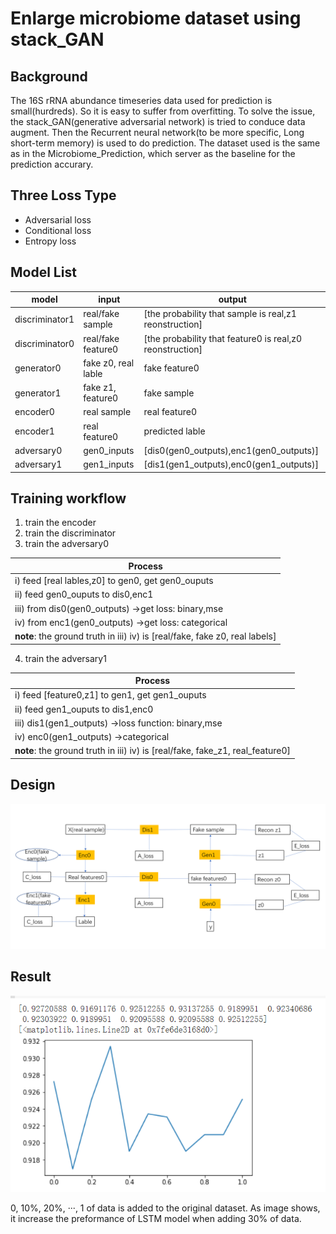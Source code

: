 # Enlarge microbiome dataset using stack_GAN
## Background
The 16S rRNA abundance timeseries data used for prediction is small(hurdreds). So it is easy to suffer from overfitting. To solve the issue, the stack_GAN(generative adversarial network) is tried to conduce data augment. Then the Recurrent neural network(to be more specific, Long short-term memory) is used to do prediction. The dataset used is the same as in the Microbiome_Prediction, which server as the baseline for the prediction accurary.

## Three Loss Type
 - Adversarial loss
 - Conditional loss
 - Entropy loss

## Model List
| model|input|output|
|--|--|--|
| discriminator1|real/fake sample|[the probability that sample is real,z1 reonstruction] 
| discriminator0|real/fake feature0|[the probability that feature0 is real,z0 reonstruction] 
| generator0| fake z0, real lable|  fake feature0
| generator1| fake z1, feature0|  fake sample
| encoder0| real sample| real feature0
| encoder1| real feature0|predicted lable
| adversary0| gen0_inputs|[dis0(gen0_outputs),enc1(gen0_outputs)]
| adversary1| gen1_inputs|[dis1(gen1_outputs),enc0(gen1_outputs)]
## Training workflow
1. train the encoder
2. train the discriminator
3. train the adversary0

|Process|  
|--|
|  i) feed [real lables,z0] to gen0, get gen0_ouputs|
|ii) feed gen0_ouputs to dis0,enc1|
|iii) from dis0(gen0_outputs) ->get loss: binary,mse|
|iv) from enc1(gen0_outputs) ->get loss: categorical|
|**note**: the ground truth in iii) iv) is [real/fake, fake z0, real labels]|

4. train the adversary1

|Process|  
|--|
|i)  feed [feature0,z1] to gen1, get gen1_ouputs|
|ii) feed gen1_ouputs to dis1,enc0|
|iii) dis1(gen1_outputs) ->loss function: binary,mse|
|iv) enc0(gen1_outputs) ->categorical|
|**note**: the ground truth in iii) iv) is [real/fake, fake_z1, real_feature0]|


## Design
![img1](./design.png)

## Result
![img2](./AUC.png)

0, 10%, 20%, ···, 1 of data is added to the original dataset. As image shows, it increase the preformance of LSTM model when adding 30% of data.
